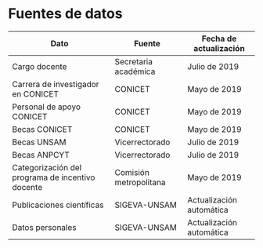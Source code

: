 # Fuentes de datos

| Dato                                             | Fuente                 | Fecha de actualización   |
| ------------------------------------------------ | ---------------------- | ------------------------ |
| Cargo docente                                    | Secretaria académica   | Julio de 2019            |
| Carrera de investigador en CONICET               | CONICET                | Mayo de 2019             |
| Personal de apoyo CONICET                        | CONICET                | Mayo de 2019             |
| Becas CONICET                                    | CONICET                | Mayo de 2019             |
| Becas UNSAM                                      | Vicerrectorado         | Julio de 2019            |
| Becas ANPCYT                                     | Vicerrectorado         | Julio de 2019            |
| Categorización del programa de incentivo docente | Comisión metropolitana | Mayo de 2019             |
| Publicaciones científicas                        | SIGEVA-UNSAM           | Actualización automática |
| Datos personales                                 | SIGEVA-UNSAM           | Actualización automática |
